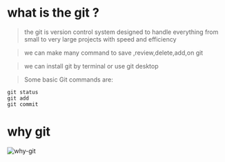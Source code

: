 
# what is the git ?

>the git is version control system designed to handle everything from small to very large projects with speed and efficiency


> we can make many command to save ,review,delete,add,on git 

> we can install git by terminal or use git desktop

>Some basic Git commands are:
```
git status
git add
git commit
```

# why  git

![why-git](https://static.javatpoint.com/tutorial/git/images/why-git.png)